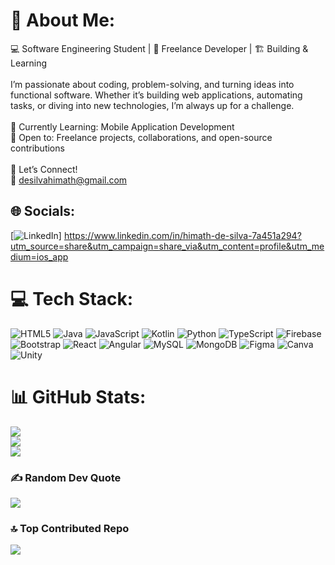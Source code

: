 # 💫 About Me:
💻 Software Engineering Student | 🚀 Freelance Developer | 🏗 Building & Learning<br><br>I’m passionate about coding, problem-solving, and turning ideas into functional software. Whether it’s building web applications, automating tasks, or diving into new technologies, I’m always up for a challenge.<br><br>🔹 Currently Learning: Mobile Application Development <br>🔹 Open to: Freelance projects, collaborations, and open-source contributions<br><br>📌 Let’s Connect!<br>📧 desilvahimath@gmail.com


## 🌐 Socials:
[![LinkedIn](https://img.shields.io/badge/LinkedIn-%230077B5.svg?logo=linkedin&logoColor=white)] https://www.linkedin.com/in/himath-de-silva-7a451a294?utm_source=share&utm_campaign=share_via&utm_content=profile&utm_medium=ios_app 

# 💻 Tech Stack:
![HTML5](https://img.shields.io/badge/html5-%23E34F26.svg?style=flat&logo=html5&logoColor=white) ![Java](https://img.shields.io/badge/java-%23ED8B00.svg?style=flat&logo=openjdk&logoColor=white) ![JavaScript](https://img.shields.io/badge/javascript-%23323330.svg?style=flat&logo=javascript&logoColor=%23F7DF1E) ![Kotlin](https://img.shields.io/badge/kotlin-%237F52FF.svg?style=flat&logo=kotlin&logoColor=white) ![Python](https://img.shields.io/badge/python-3670A0?style=flat&logo=python&logoColor=ffdd54) ![TypeScript](https://img.shields.io/badge/typescript-%23007ACC.svg?style=flat&logo=typescript&logoColor=white) ![Firebase](https://img.shields.io/badge/firebase-%23039BE5.svg?style=flat&logo=firebase) ![Bootstrap](https://img.shields.io/badge/bootstrap-%238511FA.svg?style=flat&logo=bootstrap&logoColor=white) ![React](https://img.shields.io/badge/react-%2320232a.svg?style=flat&logo=react&logoColor=%2361DAFB) ![Angular](https://img.shields.io/badge/angular-%23DD0031.svg?style=flat&logo=angular&logoColor=white) ![MySQL](https://img.shields.io/badge/mysql-4479A1.svg?style=flat&logo=mysql&logoColor=white) ![MongoDB](https://img.shields.io/badge/MongoDB-%234ea94b.svg?style=flat&logo=mongodb&logoColor=white) ![Figma](https://img.shields.io/badge/figma-%23F24E1E.svg?style=flat&logo=figma&logoColor=white) ![Canva](https://img.shields.io/badge/Canva-%2300C4CC.svg?style=flat&logo=Canva&logoColor=white) ![Unity](https://img.shields.io/badge/unity-%23000000.svg?style=flat&logo=unity&logoColor=white)
# 📊 GitHub Stats:
![](https://github-readme-stats.vercel.app/api?username=Himath05&theme=neon&hide_border=false&include_all_commits=true&count_private=true)<br/>
![](https://nirzak-streak-stats.vercel.app/?user=Himath05&theme=neon&hide_border=false)<br/>
![](https://github-readme-stats.vercel.app/api/top-langs/?username=Himath05&theme=neon&hide_border=false&include_all_commits=true&count_private=true&layout=compact)

### ✍️ Random Dev Quote
![](https://quotes-github-readme.vercel.app/api?type=vetical&theme=radical)

### 🔝 Top Contributed Repo
![](https://github-contributor-stats.vercel.app/api?username=Himath05&limit=5&theme=radical&combine_all_yearly_contributions=true)

<!-- Proudly created with GPRM ( https://gprm.itsvg.in ) -->
